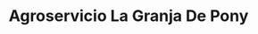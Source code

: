 ---
title: "Agroservicio La Granja De Pony"
url: /suchitoto/agroservicio-la-granja-de-pony/
shop: general
---